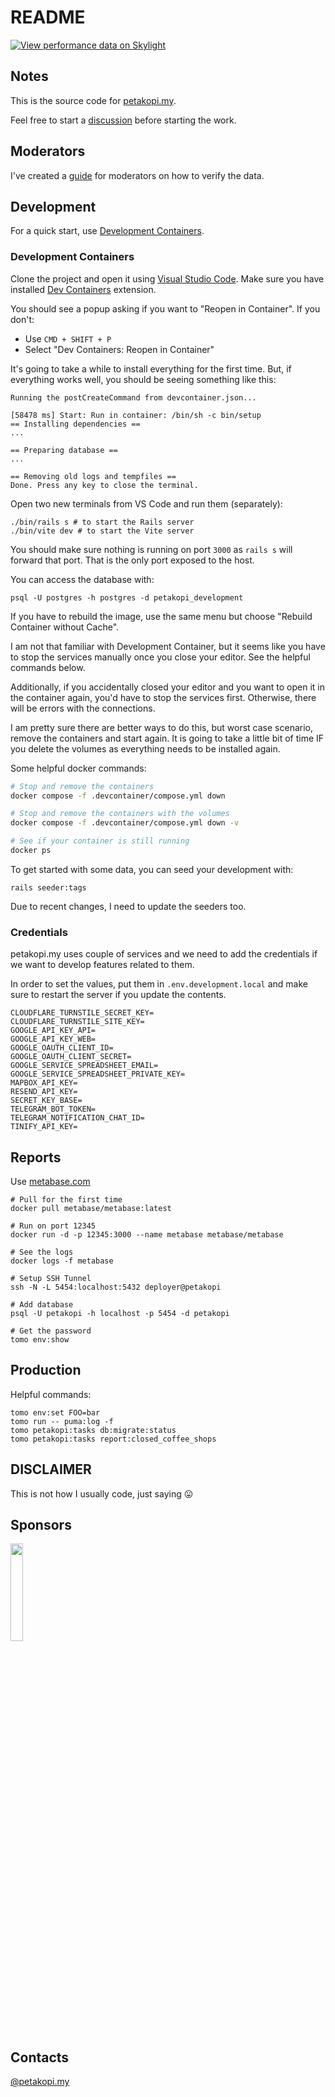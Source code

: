 # README

[![View performance data on Skylight](https://badges.skylight.io/typical/PLhsfZX5VaN3.svg?token=SEtrrK0LQlsgB9CP-lMwKPXY53ZM-CyAOML5DRWRb-g)](https://www.skylight.io/app/applications/PLhsfZX5VaN3)

## Notes

This is the source code for [petakopi.my](https://petakopi.my).

Feel free to start a [discussion](https://github.com/amree/petakopi/discussions)
before starting the work.

## Moderators

I've created a
[guide](https://amree.notion.site/Moderator-Guide-bb65c644fea5489aaaf1347477018ec9)
for moderators on how to verify the data.

## Development

For a quick start, use [Development Containers](https://containers.dev/).

### Development Containers

Clone the project and open it using [Visual Studio
Code](https://code.visualstudio.com/). Make sure you have installed [Dev
Containers](https://marketplace.visualstudio.com/items?itemName=ms-vscode-remote.remote-containers)
extension.

You should see a popup asking if you want to "Reopen in Container". If you
don't:
- Use `CMD + SHIFT + P`
- Select "Dev Containers: Reopen in Container"

It's going to take a while to install everything for the first time. But, if
everything works well, you should be seeing something like this:

```
Running the postCreateCommand from devcontainer.json...

[58478 ms] Start: Run in container: /bin/sh -c bin/setup
== Installing dependencies ==
...

== Preparing database ==
...

== Removing old logs and tempfiles ==
Done. Press any key to close the terminal.
```

Open two new terminals from VS Code and run them (separately):

```
./bin/rails s # to start the Rails server
./bin/vite dev # to start the Vite server
```

You should make sure nothing is running on port `3000` as `rails s` will forward
that port. That is the only port exposed to the host.

You can access the database with:

```
psql -U postgres -h postgres -d petakopi_development
```

If you have to rebuild the image, use the same menu but choose "Rebuild
Container without Cache".

I am not that familiar with Development Container, but it seems like you have
to stop the services manually once you close your editor. See the helpful
commands below.

Additionally, if you accidentally closed your editor and you want to open it in
the container again, you'd have to stop the services first. Otherwise, there
will be errors with the connections.

I am pretty sure there are better ways to do this, but worst case scenario,
remove the containers and start again. It is going to take a little bit of time
IF you delete the volumes as everything needs to be installed again.

Some helpful docker commands:

```bash
# Stop and remove the containers
docker compose -f .devcontainer/compose.yml down

# Stop and remove the containers with the volumes
docker compose -f .devcontainer/compose.yml down -v

# See if your container is still running
docker ps
```

To get started with some data, you can seed your development with:

```
rails seeder:tags
```

Due to recent changes, I need to update the seeders too.

### Credentials

petakopi.my uses couple of services and we need to add the credentials if we
want to develop features related to them.

In order to set the values, put them in `.env.development.local` and make sure
to restart the server if you update the contents.

```
CLOUDFLARE_TURNSTILE_SECRET_KEY=
CLOUDFLARE_TURNSTILE_SITE_KEY=
GOOGLE_API_KEY_API=
GOOGLE_API_KEY_WEB=
GOOGLE_OAUTH_CLIENT_ID=
GOOGLE_OAUTH_CLIENT_SECRET=
GOOGLE_SERVICE_SPREADSHEET_EMAIL=
GOOGLE_SERVICE_SPREADSHEET_PRIVATE_KEY=
MAPBOX_API_KEY=
RESEND_API_KEY=
SECRET_KEY_BASE=
TELEGRAM_BOT_TOKEN=
TELEGRAM_NOTIFICATION_CHAT_ID=
TINIFY_API_KEY=
```

## Reports

Use [metabase.com](https://metabase.com)

```
# Pull for the first time
docker pull metabase/metabase:latest

# Run on port 12345
docker run -d -p 12345:3000 --name metabase metabase/metabase

# See the logs
docker logs -f metabase

# Setup SSH Tunnel
ssh -N -L 5454:localhost:5432 deployer@petakopi

# Add database
psql -U petakopi -h localhost -p 5454 -d petakopi

# Get the password
tomo env:show
```

## Production

Helpful commands:

```
tomo env:set FOO=bar
tomo run -- puma:log -f
tomo petakopi:tasks db:migrate:status
tomo petakopi:tasks report:closed_coffee_shops
```

## DISCLAIMER

This is not how I usually code, just saying 😛

## Sponsors

[<img src="https://i.imgur.com/WYVGZ6Z.png" width="20%" />](https://skylight.io)

## Contacts

[@petakopi.my](https://www.instagram.com/petakopi.my/)
